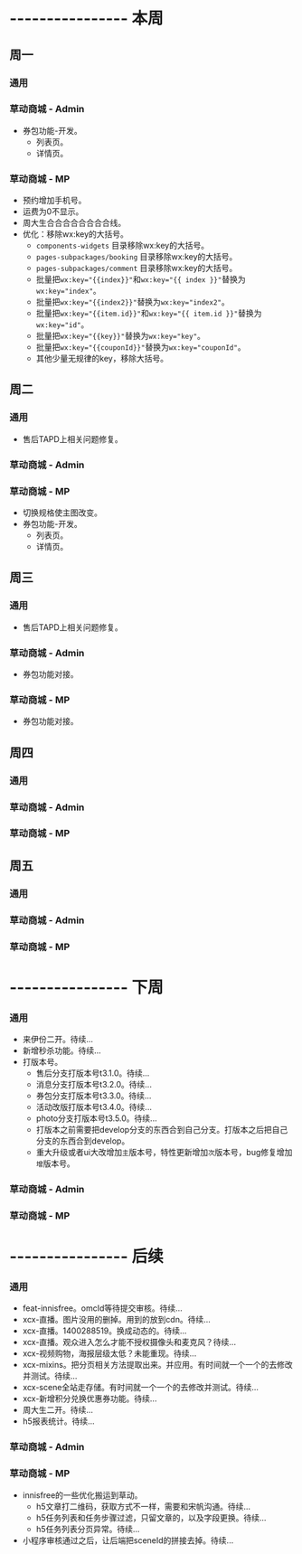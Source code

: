 # ---------------- 本周

## 周一
### 通用
### 草动商城 - Admin
* 券包功能-开发。
  - 列表页。
  - 详情页。
### 草动商城 - MP
* 预约增加手机号。
* 运费为0不显示。
* 周大生合合合合合合合合线。
* 优化：移除wx:key的大括号。
  - `components-widgets` 目录移除wx:key的大括号。
  - `pages-subpackages/booking` 目录移除wx:key的大括号。
  - `pages-subpackages/comment` 目录移除wx:key的大括号。
  - 批量把`wx:key="{{index}}"`和`wx:key="{{ index }}"`替换为`wx:key="index"`。
  - 批量把`wx:key="{{index2}}"`替换为`wx:key="index2"`。
  - 批量把`wx:key="{{item.id}}"`和`wx:key="{{ item.id }}"`替换为`wx:key="id"`。
  - 批量把`wx:key="{{key}}"`替换为`wx:key="key"`。
  - 批量把`wx:key="{{couponId}}"`替换为`wx:key="couponId"`。
  - 其他少量无规律的key，移除大括号。

## 周二
### 通用
* 售后TAPD上相关问题修复。
### 草动商城 - Admin
### 草动商城 - MP
* 切换规格使主图改变。
* 券包功能-开发。
  - 列表页。
  - 详情页。

## 周三
### 通用
* 售后TAPD上相关问题修复。
### 草动商城 - Admin
* 券包功能对接。
### 草动商城 - MP
* 券包功能对接。

## 周四
### 通用
### 草动商城 - Admin
### 草动商城 - MP

## 周五
### 通用
### 草动商城 - Admin
### 草动商城 - MP

# ---------------- 下周
### 通用
* 来伊份二开。待续...
* 新增秒杀功能。待续...
* 打版本号。
  - 售后分支打版本号t3.1.0。待续...
  - 消息分支打版本号t3.2.0。待续...
  - 券包分支打版本号t3.3.0。待续...
  - 活动改版打版本号t3.4.0。待续...
  - photo分支打版本号t3.5.0。待续...
  - 打版本之前需要把develop分支的东西合到自己分支。打版本之后把自己分支的东西合到develop。
  - 重大升级或者ui大改增加`主`版本号，特性更新增加`次`版本号，bug修复增加`增`版本号。
### 草动商城 - Admin
### 草动商城 - MP

# ---------------- 后续
### 通用
* feat-innisfree。omcId等待提交审核。待续...
* xcx-直播。图片没用的删掉。用到的放到cdn。待续...
* xcx-直播。1400288519。换成动态的。待续...
* xcx-直播。观众进入怎么才能不授权摄像头和麦克风？待续...
* xcx-视频购物，海报层级太低？未能重现。待续...
* xcx-mixins。把分页相关方法提取出来。并应用。有时间就一个一个的去修改并测试。待续...
* xcx-scene全站走存储。有时间就一个一个的去修改并测试。待续...
* xcx-新增积分兑换优惠券功能。待续...
* 周大生二开。待续...
* h5报表统计。待续...
### 草动商城 - Admin
### 草动商城 - MP
* innisfree的一些优化搬运到草动。
  - h5文章打二维码，获取方式不一样，需要和宋帆沟通。待续...
  - h5任务列表和任务步骤过滤，只留文章的，以及字段更换。待续...
  - h5任务列表分页异常。待续...
* 小程序审核通过之后，让后端把sceneId的拼接去掉。待续...

